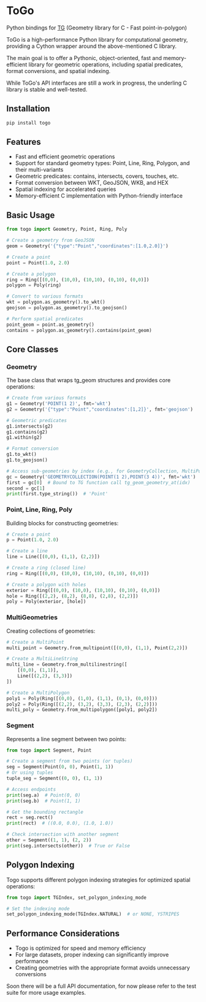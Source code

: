 # ToGo
Python bindings for [TG](https://github.com/tidwall/tg)
(Geometry library for C - Fast point-in-polygon)

ToGo is a high-performance Python library for computational geometry, providing a Cython wrapper around the above-mentioned C library.

The main goal is to offer a Pythonic, object-oriented, fast and memory-efficient library for geometric operations, including spatial predicates, format conversions, and spatial indexing.

While ToGo's API interfaces are still a work in progress, the underling C library is stable and well-tested.

## Installation

```bash
pip install togo
```

## Features

- Fast and efficient geometric operations
- Support for standard geometry types: Point, Line, Ring, Polygon, and their multi-variants
- Geometric predicates: contains, intersects, covers, touches, etc.
- Format conversion between WKT, GeoJSON, WKB, and HEX
- Spatial indexing for accelerated queries
- Memory-efficient C implementation with Python-friendly interface

## Basic Usage

```python
from togo import Geometry, Point, Ring, Poly

# Create a geometry from GeoJSON
geom = Geometry('{"type":"Point","coordinates":[1.0,2.0]}')

# Create a point
point = Point(1.0, 2.0)

# Create a polygon
ring = Ring([(0,0), (10,0), (10,10), (0,10), (0,0)])
polygon = Poly(ring)

# Convert to various formats
wkt = polygon.as_geometry().to_wkt()
geojson = polygon.as_geometry().to_geojson()

# Perform spatial predicates
point_geom = point.as_geometry()
contains = polygon.as_geometry().contains(point_geom)
```

## Core Classes

### Geometry

The base class that wraps tg_geom structures and provides core operations:

```python
# Create from various formats
g1 = Geometry('POINT(1 2)', fmt='wkt')
g2 = Geometry('{"type":"Point","coordinates":[1,2]}', fmt='geojson')

# Geometric predicates
g1.intersects(g2)
g1.contains(g2)
g1.within(g2)

# Format conversion
g1.to_wkt()
g1.to_geojson()

# Access sub-geometries by index (e.g., for GeometryCollection, MultiPoint, etc.)
gc = Geometry('GEOMETRYCOLLECTION(POINT(1 2),POINT(3 4))', fmt='wkt')
first = gc[0]  # Bound to TG function call tg_geom_geometry_at(idx)
second = gc[1]
print(first.type_string())  # 'Point'
```

### Point, Line, Ring, Poly

Building blocks for constructing geometries:

```python
# Create a point
p = Point(1.0, 2.0)

# Create a line
line = Line([(0,0), (1,1), (2,2)])

# Create a ring (closed line)
ring = Ring([(0,0), (10,0), (10,10), (0,10), (0,0)])

# Create a polygon with holes
exterior = Ring([(0,0), (10,0), (10,10), (0,10), (0,0)])
hole = Ring([(2,2), (8,2), (8,8), (2,8), (2,2)])
poly = Poly(exterior, [hole])
```

### MultiGeometries

Creating collections of geometries:

```python
# Create a MultiPoint
multi_point = Geometry.from_multipoint([(0,0), (1,1), Point(2,2)])

# Create a MultiLineString
multi_line = Geometry.from_multilinestring([
    [(0,0), (1,1)],
    Line([(2,2), (3,3)])
])

# Create a MultiPolygon
poly1 = Poly(Ring([(0,0), (1,0), (1,1), (0,1), (0,0)]))
poly2 = Poly(Ring([(2,2), (3,2), (3,3), (2,3), (2,2)]))
multi_poly = Geometry.from_multipolygon([poly1, poly2])
```

### Segment

Represents a line segment between two points:

```python
from togo import Segment, Point

# Create a segment from two points (or tuples)
seg = Segment(Point(0, 0), Point(1, 1))
# Or using tuples
tuple_seg = Segment((0, 0), (1, 1))

# Access endpoints
print(seg.a)  # Point(0, 0)
print(seg.b)  # Point(1, 1)

# Get the bounding rectangle
rect = seg.rect()
print(rect)  # ((0.0, 0.0), (1.0, 1.0))

# Check intersection with another segment
other = Segment((1, 1), (2, 2))
print(seg.intersects(other))  # True or False
```

## Polygon Indexing

Togo supports different polygon indexing strategies for optimized spatial operations:

```python
from togo import TGIndex, set_polygon_indexing_mode

# Set the indexing mode
set_polygon_indexing_mode(TGIndex.NATURAL)  # or NONE, YSTRIPES
```

## Performance Considerations

- Togo is optimized for speed and memory efficiency
- For large datasets, proper indexing can significantly improve performance
- Creating geometries with the appropriate format avoids unnecessary conversions

Soon there will be a full API documentation, for now please refer to the test suite for more usage examples.
